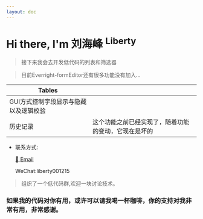 ```yaml
---
layout: doc
---
```

# Hi there, I'm 刘海峰 <sup>Liberty</sup>

>接下来我会去开发低代码的列表和筛选器

>目前Everright-formEditor还有很多功能没有加入...

| Tables        |        |
| ------------- | ------------- |
| GUI方式控制字段显示与隐藏以及逻辑校验      |      |
| 历史记录      |   这个功能之前已经实现了，随着功能的变动，它现在是坏的   |



- 联系方式:

  <a href="mailto:zhuizhuidea@gmail.com">:email: Email</a>

  WeChat:liberty001215
>组织了一个低代码群,欢迎一块讨论技术。
<el-image style="height: 300px;" :preview-src-list="['/uploads/ergroup.JPG']" src="/uploads/ergroup.JPG"/>


### 如果我的代码对你有用，或许可以请我喝一杯咖啡，你的支持对我非常有用，非常感谢。

<el-row :gutter="10" justify="space-between" style="margin-top: 30px;">
  <el-col :span="12">
    <el-card :body-style="{ padding: '0px' }">
      <el-image style="width: 100%;" src="/img/Alipay.JPG"/>
    </el-card>
  </el-col>
  <el-col :span="12">
    <el-card :body-style="{ padding: '0px' }">
      <el-image style="width: 100%;" src="/img/WeChatPay.JPG"/>
    </el-card>
  </el-col>
</el-row>
